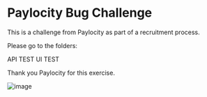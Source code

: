 # Paylocity Bug Challenge
This is a challenge from Paylocity as part of a recruitment process.

Please go to the folders:

API TEST
UI TEST

Thank you Paylocity for this exercise.

![image](https://github.com/user-attachments/assets/c8588f4c-24ce-40ea-8d19-f794c8b408d7)

